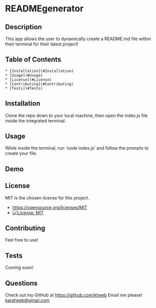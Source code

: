 # READMEgenerator

  ## Description
  This app allows the user to dynamically create a README.md file within their terminal for their latest project!

  ## Table of Contents
    * [Installation](#Installation)
    * [Usage](#Usage)
    * [License](#License)
    * [Contributing](#Contributing)
    * [Tests](#Tests)

  ## Installation
  Clone the repo down to your local machine, then open the index.js file inside the integrated terminal.

  ## Usage
  While inside the terminal, run 'node index.js' and follow the prompts to create your file.
  
  ## Demo

  
  
  ## License
  MIT is the chosen license for this project.
  * https://opensource.org/licenses/MIT
  * [![License: MIT](https://img.shields.io/badge/License-MIT-yellow.svg)](https://opensource.org/licenses/MIT)

  ## Contributing
  Feel free to use!

  ## Tests
  Coming soon!

  ## Questions
  Check out my GitHub at https://github.com/kheeb
  Email me please!
  karaheeb@gmail.com
